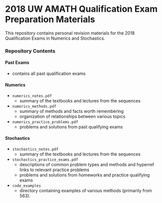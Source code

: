 # 2018 UW AMATH Qualification Exam Preparation Materials
This repository contains personal revision materials for the 2018 Qualification Exams in Numerics and Stochastics. 

### Repository Contents

#### Past Exams
  * contains all past qualification exams
  
#### Numerics
  * ``numerics_notes.pdf``
    * summary of the textbooks and lectures from the sequences
  * ``numerics_methods.pdf``
    * summary of methods and facts worth remembering
    * organization of relationships between various topics
  * ``numerics_practice_problems.pdf``
    * problems and solutions from past qualifying exams
  
#### Stochastics
  * `stochastics_notes.pdf`
    * summary of the textbooks and lectures from the sequences
  * `stochastics_practice_exams.pdf`
    * descriptions of common problem types and methods and hyperref links to relevant practice problems
    * problems and solutions from homeworks and practice qualifying exams
  * `code_examples`
    * directory containing examples of various methods (primarily from 563).
